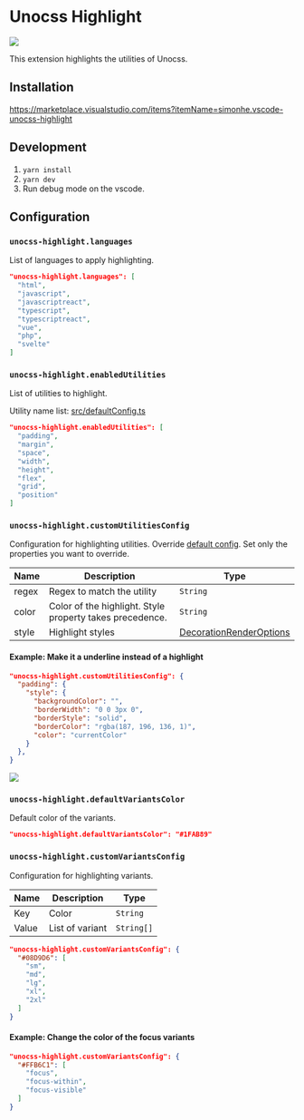 # Unocss Highlight

![](https://github.com/Simon-He95/vscode-unocss-highlight/main/assets/visual-image.png)

This extension highlights the utilities of Unocss.

## Installation

<https://marketplace.visualstudio.com/items?itemName=simonhe.vscode-unocss-highlight>

## Development

1. `yarn install`
2. `yarn dev`
3. Run debug mode on the vscode.

## Configuration

### `unocss-highlight.languages`

List of languages to apply highlighting.

```json
"unocss-highlight.languages": [
  "html",
  "javascript",
  "javascriptreact",
  "typescript",
  "typescriptreact",
  "vue",
  "php",
  "svelte"
]
```

### `unocss-highlight.enabledUtilities`

List of utilities to highlight.

Utility name list: [src/defaultConfig.ts](https://github.com/Simon-He95/vscode-unocss-highlight/blob/main/src/defaultConfig.ts)

```json
"unocss-highlight.enabledUtilities": [
  "padding",
  "margin",
  "space",
  "width",
  "height",
  "flex",
  "grid",
  "position"
]
```

### `unocss-highlight.customUtilitiesConfig`

Configuration for highlighting utilities.
Override [default config](https://github.com/Simon-He95/vscode-unocss-highlight/blob/main/src/defaultConfig.ts).
Set only the properties you want to override.

| Name  | Description                                              | Type                                                                                                       |
| ----- | -------------------------------------------------------- | ---------------------------------------------------------------------------------------------------------- |
| regex | Regex to match the utility                               | `String`                                                                                                   |
| color | Color of the highlight. Style property takes precedence. | `String`                                                                                                   |
| style | Highlight styles                                         | [DecorationRenderOptions](https://code.visualstudio.com/api/references/vscode-api#DecorationRenderOptions) |

#### Example: Make it a underline instead of a highlight

```json
"unocss-highlight.customUtilitiesConfig": {
  "padding": {
    "style": {
      "backgroundColor": "",
      "borderWidth": "0 0 3px 0",
      "borderStyle": "solid",
      "borderColor": "rgba(187, 196, 136, 1)",
      "color": "currentColor"
    }
  },
}
```

![](https://github.com/Simon-He95/vscode-unocss-highlight/main/assets/example-configs.png)

### `unocss-highlight.defaultVariantsColor`

Default color of the variants.

```json
"unocss-highlight.defaultVariantsColor": "#1FAB89"
```

### `unocss-highlight.customVariantsConfig`

Configuration for highlighting variants.

| Name  | Description     | Type       |
| ----- | --------------- | ---------- |
| Key   | Color           | `String`   |
| Value | List of variant | `String[]` |

```json
"unocss-highlight.customVariantsConfig": {
  "#08D9D6": [
    "sm",
    "md",
    "lg",
    "xl",
    "2xl"
  ]
}
```

#### Example: Change the color of the focus variants

```json
"unocss-highlight.customVariantsConfig": {
  "#FFB6C1": [
    "focus",
    "focus-within",
    "focus-visible"
  ]
}
```

